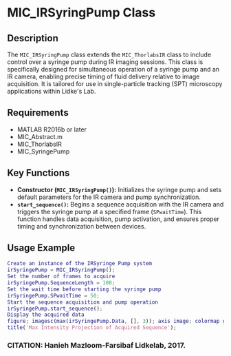 # MIC_IRSyringPump Class
## Description
The `MIC_IRSyringPump` class extends the `MIC_ThorlabsIR` class to include control over a syringe pump during IR imaging sessions. This class is specifically designed for simultaneous operation of a syringe pump and an IR camera, enabling precise timing of fluid delivery relative to image acquisition. It is tailored for use in single-particle tracking (SPT) microscopy applications within Lidke's Lab.
## Requirements
- MATLAB R2016b or later
- MIC_Abstract.m
- MIC_ThorlabsIR
- MIC_SyringePump
## Key Functions
- **Constructor (`MIC_IRSyringPump()`):** Initializes the syringe pump and sets default parameters for the IR camera and pump synchronization.
- **`start_sequence()`:** Begins a sequence acquisition with the IR camera and triggers the syringe pump at a specified frame (`SPwaitTime`). This function handles data acquisition, pump activation, and ensures proper timing and synchronization between devices.
## Usage Example
```matlab
Create an instance of the IRSyringe Pump system
irSyringePump = MIC_IRSyringPump();
Set the number of frames to acquire
irSyringePump.SequenceLength = 100;
Set the wait time before starting the syringe pump
irSyringePump.SPwaitTime = 50;
Start the sequence acquisition and pump operation
irSyringePump.start_sequence();
Display the acquired data
figure; imagesc(max(irSyringePump.Data, [], 3)); axis image; colormap gray;
title('Max Intensity Projection of Acquired Sequence');
```
### CITATION: Hanieh Mazloom-Farsibaf  Lidkelab, 2017.
